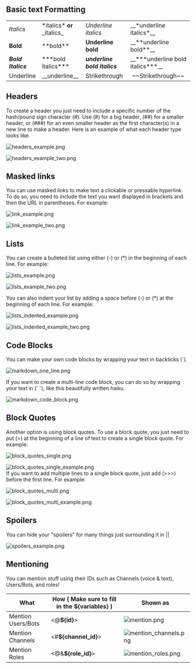 
## Basic text Formatting

<table><tbody><tr><td><em>Italics</em></td><td>*italics* <strong>or</strong> _italics_</td><td><em><span>Underline italics</span></em></td><td>__*underline italics*__</td></tr><tr><td><strong>Bold</strong></td><td>**bold**</td><td><span><strong>Underline bold</strong></span></td><td>__**underline bold**__</td></tr><tr><td><em><strong>Bold Italics</strong></em></td><td>***bold italics***</td><td><span><em><strong>underline bold italics</strong></em></span></td><td>__***underline bold italics***__</td></tr><tr><td><span>Underline</span></td><td>__underline__</td><td>Strikethrough</td><td>&nbsp;~~Strikethrough~~</td></tr></tbody></table>


## Headers

To create a header you just need to include a specific number of the hash/pound sign character (#). Use (#) for a big header, (##) for a smaller header, or (###) for an even smaller header as the first character(s) in a new line to make a header. Here is an example of what each header type looks like.

![headers_example.png](https://support.discord.com/hc/article_attachments/13850284963735)

![headers_example_two.png](https://support.discord.com/hc/article_attachments/13850287234583)

## Masked links

You can use masked links to make text a clickable or pressable hyperlink. To do so, you need to include the text you want displayed in brackets and then the URL in parentheses. For example:

![link_example.png](https://support.discord.com/hc/article_attachments/13850326299287)

![link_example_two.png](https://support.discord.com/hc/article_attachments/13850327352599)

## Lists

You can create a bulleted list using either (-) or (\*) in the beginning of each line. For example:

![lists_example.png](https://support.discord.com/hc/article_attachments/13850376284183)

![lists_example_two.png](https://support.discord.com/hc/article_attachments/13850329913751)

You can also indent your list by adding a space before (-) or (\*) at the beginning of each line. For example:

![lists_indented_example.png](https://support.discord.com/hc/article_attachments/13850378577943)

![lists_indented_example_two.png](https://support.discord.com/hc/article_attachments/13850379795351)

## Code Blocks

You can make your own code blocks by wrapping your text in backticks (\`). 

![markdown_one_line.png](https://support.discord.com/hc/article_attachments/13850431807639)

If you want to create a multi-line code block, you can do so by wrapping your text in (\`\`\`), like this beautifully written haiku.

![markdown_code_block.png](https://support.discord.com/hc/article_attachments/13850432625431)

## Block Quotes

Another option is using block quotes. To use a block quote, you just need to put (>) at the beginning of a line of text to create a single block quote. For example:

![block_quotes_single.png](https://support.discord.com/hc/article_attachments/13850434263575)

![block_quotes_single_example.png](https://support.discord.com/hc/article_attachments/13850434958743)  
If you want to add multiple lines to a single block quote, just add (>>>) before the first line. For example:

![block_quotes_multi.png](https://support.discord.com/hc/article_attachments/13850437179415)

![block_quotes_multi_example.png](https://support.discord.com/hc/article_attachments/13850424579479)

## Spoilers
You can hide your "spoilers" for many things just surrounding it in ||


![spoilers_example.png](https://media.discordapp.net/attachments/1161323865050460270/1161331441486012416/image.png)

## Mentioning
You can mention stuff using their IDs such as Channels (voice & text), Users/Bots, and roles!

| What               | How ( Make sure to fill in the ${variables} ) | Shown as                                                                                                            |
|--------------------|-----------------------------------------------|---------------------------------------------------------------------------------------------------------------------|
| Mention Users/Bots | <@**${id}**>                                  | ![mention.png](https://media.discordapp.net/attachments/1161323865050460270/1161342911527530517/image.png)          |
| Mention Channels   | <#**${channel_id}**>                          | ![mention_channels.png](https://media.discordapp.net/attachments/1161323865050460270/1161343383638396988/image.png) |
| Mention Roles      | <@&**${role_id}**>                            | ![mention_roles.png](https://media.discordapp.net/attachments/1161323865050460270/1161344392938922114/image.png)    |
